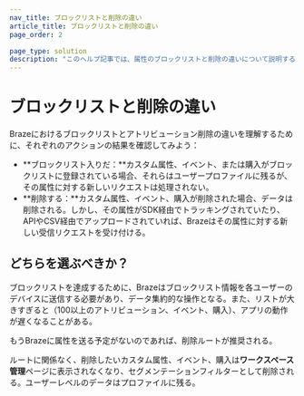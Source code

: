 ```yaml
---
nav_title: ブロックリストと削除の違い
article_title: ブロックリストと削除の違い
page_order: 2

page_type: solution
description: "このヘルプ記事では、属性のブロックリストと削除の違いについて説明する。"
---
```


# ブロックリストと削除の違い

Brazeにおけるブロックリストとアトリビューション削除の違いを理解するために、それぞれのアクションの結果を確認してみよう：

- **ブロックリスト入りだ：**カスタム属性、イベント、または購入がブロックリストに登録されている場合、それらはユーザープロファイルに残るが、その属性に対する新しいリクエストは処理されない。
- **削除する：**カスタム属性、イベント、購入が削除された場合、データは削除される。しかし、その属性がSDK経由でトラッキングされていたり、APIやCSV経由でアップロードされていれば、Brazeはその属性に対する新しい受信リクエストを受け付ける。

## どちらを選ぶべきか？

ブロックリストを達成するために、Brazeはブロックリスト情報を各ユーザーのデバイスに送信する必要があり、データ集約的な操作となる。また、リストが大きすぎると（100以上のアトリビューション、イベント、購入）、アプリの動作が遅くなることがある。 

もうBrazeに属性を送る予定がないのであれば、削除ルートが推奨される。

ルートに関係なく、削除したいカスタム属性、イベント、購入は**ワークスペース管理**ページに表示されなくなり、セグメンテーションフィルターとして削除される。ユーザーレベルのデータはプロファイルに残る。 